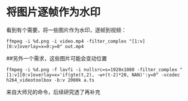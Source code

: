 # 将图片逐帧作为水印

看到有个需要，将一些图片作为水印，逐帧到视频：
```
ffmpeg -i %d.png -i video.mp4 -filter_complex "[1:v][0:v]overlay=x=0:y=0" out.mp4
```

##另外一个需求，这些图片可能会变动位置
```
ffmpeg -i %d.png -f lavfi -i nullsrc=s=1920x1080 -filter_complex "[1:v][0:v]overlay=x='if(gte(t,2), -w+(t-2)*20, NAN)':y=0" -vcodec h264_videotoolbox -b:v 2000k a.ts
```

来自大师兄的命令，后续研究透了再补充
